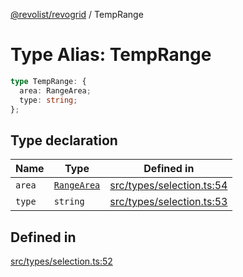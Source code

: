 [@revolist/revogrid](README.md) / TempRange

# Type Alias: TempRange

```ts
type TempRange: {
  area: RangeArea;
  type: string;
};
```

## Type declaration

| Name | Type | Defined in |
| ------ | ------ | ------ |
| `area` | [`RangeArea`](TypeAlias.RangeArea.md) | [src/types/selection.ts:54](https://github.com/revolist/revogrid/blob/2d9504ecff6b493d547df979b2259be6b639351c/src/types/selection.ts#L54) |
| `type` | `string` | [src/types/selection.ts:53](https://github.com/revolist/revogrid/blob/2d9504ecff6b493d547df979b2259be6b639351c/src/types/selection.ts#L53) |

## Defined in

[src/types/selection.ts:52](https://github.com/revolist/revogrid/blob/2d9504ecff6b493d547df979b2259be6b639351c/src/types/selection.ts#L52)

